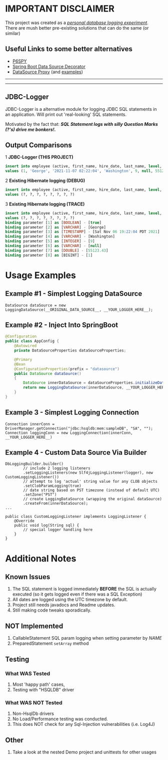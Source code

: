 # IMPORTANT DISCLAIMER
This project was created as a _<u>personal database logging experiment</u>_.<br>
There are mush better pre-existing solutions that can do the same (or similar)

## Useful Links to some better alternatives
* <a href="https://p6spy.readthedocs.io/en/latest/index.html">P6SPY</a><br>
* <a href="https://github.com/gavlyukovskiy/spring-boot-data-source-decorator">Spring Boot Data Source Decorator</a><br>
* <a href="https://github.com/ttddyy/datasource-proxy">DataSource Proxy</a> (and <a href="https://github.com/ttddyy/datasource-proxy-examples">examples</a>)<br>

-----
-----


## JDBC-Logger
JDBC-Logger is a alternative module for logging JDBC SQL statements in an application.  Will print out 'real-looking' SQL statements.

Motivated by the fact that: ***SQL Statement logs with silly Question Marks (?'s) drive me bonkers!.***

## Output Comparisons
1 **JDBC-Logger (THIS PROJECT)**
```sql
insert into employee (active, first_name, hire_date, last_name, level, notes, salary, id) 
values (1, 'George', '2021-11-07 02:22:04', 'Washington', 9, null, 55123.43, 1)
```
2 **Existing Hibernate logging (DEBUG)**
```sql
insert into employee (active, first_name, hire_date, last_name, level, notes, salary, id) 
values (?, ?, ?, ?, ?, ?, ?, ?)
```
3 **Existing Hibernate logging (TRACE)**
```sql
insert into employee (active, first_name, hire_date, last_name, level, notes, salary, id) 
values (?, ?, ?, ?, ?, ?, ?, ?)
binding parameter [1] as [BOOLEAN] - [true]
binding parameter [2] as [VARCHAR] - [George]
binding parameter [3] as [TIMESTAMP] - [Sat Nov 06 19:22:04 PDT 2021]
binding parameter [4] as [VARCHAR] - [Washington]
binding parameter [5] as [INTEGER] - [9]
binding parameter [6] as [VARCHAR] - [null]
binding parameter [7] as [DOUBLE] - [55123.43]
binding parameter [8] as [BIGINT] - [1]
```
# Usage Examples

## Example #1 - Simplest Logging DataSource
```
DataSource dataSource = new LoggingDataSource(__ORIGINAL_DATA_SOURCE__, __YOUR_LOGGER_HERE__);
```

## Example #2 - Inject Into SpringBoot
```java
@Configuration
public class AppConfig {
    @Autowired
    private DataSourceProperties dataSourceProperties;

    @Primary
    @Bean
    @ConfigurationProperties(prefix = "datasource")
    public DataSource dataSource()
    {
        DataSource innerDataSource = dataSourceProperties.initializeDataSourceBuilder().build();
        return new LoggingDataSource(innerDataSource, __YOUR_LOGGER_HERE__);
    }
}
```
## Example 3 - Simplest Logging Connection
```
Connection innerConn = DriverManager.getConnection("jdbc:hsqldb:mem:sampleDB", "SA", "");
Connection loggingConn = new LoggingConnection(innerConn, __YOUR_LOGGER_HERE__)
```
## Example 4 - Custom Data Source Via Builder
```
DbLoggingBuilder.builder()
        // include 2 logging listeners
        .setLoggingListeners(new Slf4jLoggingListener(logger), new CustomLoggingListener())
        // attempt to log 'actual' string value for any CLOB objects
        .setClobParamLogging(true)
        // date string based on PST timezone (instead of default UTC)
        .setZone("PST")
        // create LoggingDataSource (wrapping the original dataSource)
        .createFrom(innerDataSource);
... 

public class CustomLoggingListener implements LoggingListener {
    @Override
    public void log(String sql) {
        // special logger handling here
    }
}
```
# Additional Notes
## Known Issues
1. The SQL statement is logged immediately **BEFORE** the SQL is actually executed (so it gets logged even if there was a SQL Exception)
2. All dates are logged using the UTC timezone by default.
3. Project still needs javadocs and Readme updates.
4. Still making code tweaks sporadically.

## NOT Implemented
1. CallableStatement SQL param logging when setting parameter by _NAME_
2. PreparedStatement `setArray` method

## Testing
### What WAS Tested
1. Most 'happy path' cases,
2. Testing with "HSQLDB" driver
### What WAS NOT Tested
1. Non-HsqlDb drivers
2. No Load/Performance testing was conducted. 
3. This does NOT check for any Sql-Injection vulnerabilities (i.e. Log4J)
## Other
1. Take a look at the nested Demo project and unittests for other usages